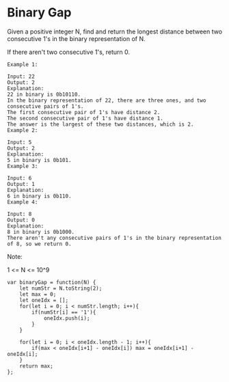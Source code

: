 # Binary Gap

Given a positive integer N, find and return the longest distance between two consecutive 1's in the binary representation of N.

If there aren't two consecutive 1's, return 0.

```
Example 1:

Input: 22
Output: 2
Explanation:
22 in binary is 0b10110.
In the binary representation of 22, there are three ones, and two consecutive pairs of 1's.
The first consecutive pair of 1's have distance 2.
The second consecutive pair of 1's have distance 1.
The answer is the largest of these two distances, which is 2.
Example 2:

Input: 5
Output: 2
Explanation:
5 in binary is 0b101.
Example 3:

Input: 6
Output: 1
Explanation:
6 in binary is 0b110.
Example 4:

Input: 8
Output: 0
Explanation:
8 in binary is 0b1000.
There aren't any consecutive pairs of 1's in the binary representation of 8, so we return 0.
```

Note:

1 <= N <= 10^9

```
var binaryGap = function(N) {
    let numStr = N.toString(2);
    let max = 0;
    let oneIdx = [];
    for(let i = 0; i < numStr.length; i++){
        if(numStr[i] == '1'){
            oneIdx.push(i);
        }
    } 

    for(let i = 0; i < oneIdx.length - 1; i++){
        if(max < oneIdx[i+1] - oneIdx[i]) max = oneIdx[i+1] - oneIdx[i];
    }
    return max;
};
```
